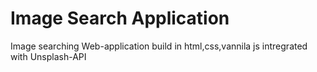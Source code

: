 # Image Search Application
Image searching Web-application build in html,css,vannila js intregrated  with Unsplash-API
